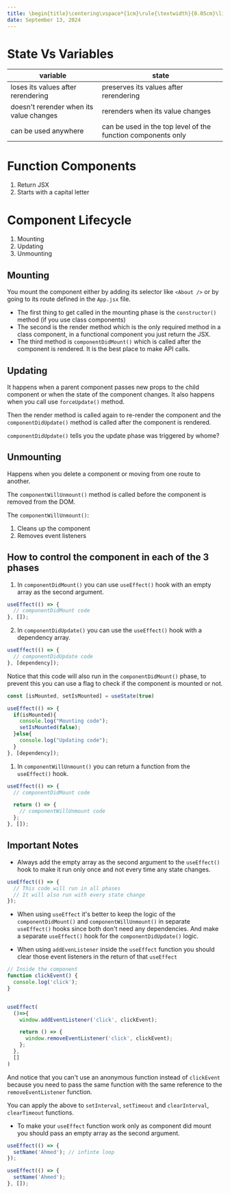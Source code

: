 ```yaml
---
title: \begin{title}\centering\vspace*{1cm}\rule{\textwidth}{0.05cm}\linebreak\vspace{0.5cm}{\Huge\bfseries React Notes \par}\vspace{0.1cm}\hrule\end{title}
date: September 13, 2024
---
```


# State Vs Variables

| variable                                | state                                                        |
| --------------------------------------- | ------------------------------------------------------------ |
| loses its values after rerendering      | preserves its values after rerendering                       |
| doesn't rerender when its value changes | rerenders when its value changes                             |
| can be used anywhere                    | can be used in the top level of the function components only |

# Function Components

1. Return JSX
2. Starts with a capital letter

# Component Lifecycle

1. Mounting
2. Updating
3. Unmounting

## Mounting

You mount the component either by adding its selector like `<About />` or by going to its route defined in the `App.jsx` file.

- The first thing to get called in the mounting phase is the `constructor()` method (if you use class components)
- The second is the render method which is the only required method in a class component, in a functional component you just return the JSX.
- The third method is `componentDidMount()` which is called after the component is rendered. It is the best place to make API calls.

## Updating

It happens when a parent component passes new props to the child component or when the state of the component changes. It also happens when you call use `forceUpdate()` method.

Then the render method is called again to re-render the component and the `componentDidUpdate()` method is called after the component is rendered.

`componentDidUpdate()` tells you the update phase was triggered by whome?

## Unmounting

Happens when you delete a component or moving from one route to another.

The `componentWillUnmount()` method is called before the component is removed from the DOM.

The `componentWillUnmount()`:

1. Cleans up the component
2. Removes event listeners

## How to control the component in each of the 3 phases

1. In `componentDidMount()` you can use `useEffect()` hook with an empty array as the second argument.

```{.jsx .numberLines}
useEffect(() => {
  // componentDidMount code
}, []);
```

2. In `componentDidUpdate()` you can use the `useEffect()` hook with a dependency array.

```{.jsx .numberLines}
useEffect(() => {
  // componentDidUpdate code
}, [dependency]);
```

Notice that this code will also run in the `componentDidMount()` phase, to prevent this you can use a flag to check if the component is mounted or not.

```{.jsx .numberLines}
const [isMounted, setIsMounted] = useState(true)

useEffect(() => {
  if(isMounted){
    console.log("Mounting code");
    setIsMounted(false);
  }else{
    console.log("Updating code");
  }
}, [dependency]);
```

1. In `componentWillUnmount()` you can return a function from the `useEffect()` hook.

```{.jsx .numberLines}
useEffect(() => {
  // componentDidMount code

  return () => {
    // componentWillUnmount code
  };
}, []);
```

## Important Notes

- Always add the empty array as the second argument to the `useEffect()` hook to make it run only once and not every time any state changes.

```{.jsx .numberLines}
useEffect(() => {
  // This code will run in all phases
  // It will also run with every state change
});
```

- When using `useEffect` it's better to keep the logic of the `componentDidMount()` and `componentWillUnmount()` in separate `useEffect()` hooks since both don't need any dependencies. And make a separate `useEffect()` hook for the `componentDidUpdate()` logic.

- When using `addEvenListener` inside the `useEffect` function you should clear those event listeners in the return of that `useEffect`

```{.jsx .numberLines}
// Inside the component
function clickEvent() {
  console.log('click');
}


useEffect(
  ()=>{
    window.addEventListener('click', clickEvent);

    return () => {
      window.removeEventListener('click', clickEvent);
    };
  },
  []
)
```

And notice that you can't use an anonymous function instead of `clickEvent` because you need to pass the same function with the same reference to the `removeEventListener` function.

You can apply the above to `setInterval`, `setTimeout` and `clearInterval`, `clearTimeout` functions.

- To make your `useEffect` function work only as component did mount you should pass an empty array as the second argument.

```{.jsx .numberLines}
useEffect(() => {
  setName('Ahmed'); // infinte loop
});

useEffect(() => {
  setName('Ahmed');
}, []);
```

